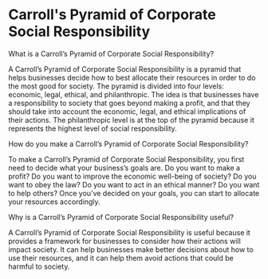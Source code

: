 # Carroll's Pyramid of Corporate Social Responsibility

What is a Carroll’s Pyramid of Corporate Social Responsibility?

A Carroll’s Pyramid of Corporate Social Responsibility is a pyramid that helps businesses decide how to best allocate their resources in order to do the most good for society. The pyramid is divided into four levels: economic, legal, ethical, and philanthropic. The idea is that businesses have a responsibility to society that goes beyond making a profit, and that they should take into account the economic, legal, and ethical implications of their actions. The philanthropic level is at the top of the pyramid because it represents the highest level of social responsibility.

How do you make a Carroll’s Pyramid of Corporate Social Responsibility?

To make a Carroll’s Pyramid of Corporate Social Responsibility, you first need to decide what your business’s goals are. Do you want to make a profit? Do you want to improve the economic well-being of society? Do you want to obey the law? Do you want to act in an ethical manner? Do you want to help others? Once you’ve decided on your goals, you can start to allocate your resources accordingly.

Why is a Carroll’s Pyramid of Corporate Social Responsibility useful?

A Carroll’s Pyramid of Corporate Social Responsibility is useful because it provides a framework for businesses to consider how their actions will impact society. It can help businesses make better decisions about how to use their resources, and it can help them avoid actions that could be harmful to society.

